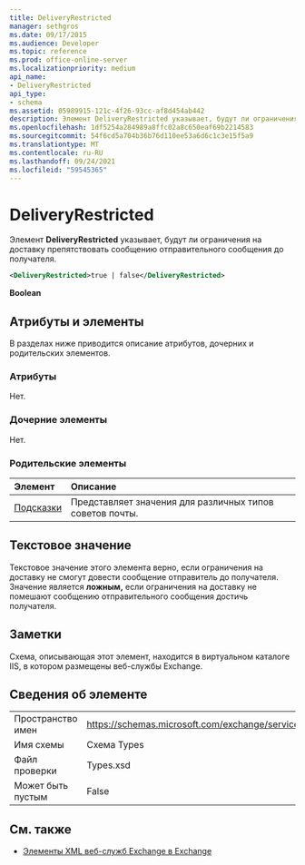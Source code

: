 ```yaml
---
title: DeliveryRestricted
manager: sethgros
ms.date: 09/17/2015
ms.audience: Developer
ms.topic: reference
ms.prod: office-online-server
ms.localizationpriority: medium
api_name:
- DeliveryRestricted
api_type:
- schema
ms.assetid: 05989915-121c-4f26-93cc-af8d454ab442
description: Элемент DeliveryRestricted указывает, будут ли ограничения на доставку препятствовать сообщению отправительного сообщения до получателя.
ms.openlocfilehash: 1df5254a284989a8ffc02a8c650eaf69b2214583
ms.sourcegitcommit: 54f6cd5a704b36b76d110ee53a6d6c1c3e15f5a9
ms.translationtype: MT
ms.contentlocale: ru-RU
ms.lasthandoff: 09/24/2021
ms.locfileid: "59545365"
---
```

# <a name="deliveryrestricted"></a>DeliveryRestricted

Элемент **DeliveryRestricted** указывает, будут ли ограничения на доставку препятствовать сообщению отправительного сообщения до получателя. 
  
```XML
<DeliveryRestricted>true | false</DeliveryRestricted>
```

 **Boolean**
## <a name="attributes-and-elements"></a>Атрибуты и элементы

В разделах ниже приводится описание атрибутов, дочерних и родительских элементов.
  
### <a name="attributes"></a>Атрибуты

Нет.
  
### <a name="child-elements"></a>Дочерние элементы

Нет.
  
### <a name="parent-elements"></a>Родительские элементы

|**Элемент**|**Описание**|
|:-----|:-----|
|[Подсказки](mailtips.md) <br/> |Представляет значения для различных типов советов почты.  <br/> |
   
## <a name="text-value"></a>Текстовое значение

Текстовое значение этого  элемента верно, если ограничения на доставку не смогут довести сообщение отправитель до получателя. Значение является **ложным,** если ограничения на доставку не помешают сообщению отправительного сообщения достичь получателя. 
  
## <a name="remarks"></a>Заметки

Схема, описывающая этот элемент, находится в виртуальном каталоге IIS, в котором размещены веб-службы Exchange.
  
## <a name="element-information"></a>Сведения об элементе

|||
|:-----|:-----|
|Пространство имен  <br/> |https://schemas.microsoft.com/exchange/services/2006/types  <br/> |
|Имя схемы  <br/> |Схема Types  <br/> |
|Файл проверки  <br/> |Types.xsd  <br/> |
|Может быть пустым  <br/> |False  <br/> |
   
## <a name="see-also"></a>См. также

- [Элементы XML веб-служб Exchange в Exchange](ews-xml-elements-in-exchange.md)

